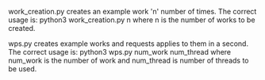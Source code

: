 work_creation.py creates an example work 'n' number of times. 
The correct usage is: 
python3 work_creation.py n 
where n is the number of works to be created.

wps.py creates example works and requests applies to them in a second.
The correct usage is:
python3 wps.py num_work num_thread
where num_work is the number of work and num_thread is number of threads to be used.